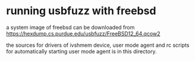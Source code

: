 # running usbfuzz with freebsd

a system image of freebsd can be downloaded from https://hexdump.cs.purdue.edu/usbfuzz/FreeBSD12_64.qcow2

the sources for drivers of ivshmem device, user mode agent and rc scripts for automatically 
starting user mode agent is in this directory.
